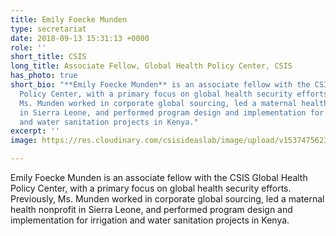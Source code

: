 ```yaml
---
title: Emily Foecke Munden
type: secretariat
date: 2018-09-13 15:31:13 +0000
role: ''
short_title: CSIS
long_title: Associate Fellow, Global Health Policy Center, CSIS
has_photo: true
short_bio: "**Emily Foecke Munden** is an associate fellow with the CSIS Global Health
  Policy Center, with a primary focus on global health security efforts. Previously,
  Ms. Munden worked in corporate global sourcing, led a maternal health nonprofit
  in Sierra Leone, and performed program design and implementation for irrigation
  and water sanitation projects in Kenya."
excerpt: ''
image: https://res.cloudinary.com/csisideaslab/image/upload/v1537475623/health-commission/Anon.jpg

---
```

Emily Foecke Munden is an associate fellow with the CSIS Global Health Policy Center, with a primary focus on global health security efforts. Previously, Ms. Munden worked in corporate global sourcing, led a maternal health nonprofit in Sierra Leone, and performed program design and implementation for irrigation and water sanitation projects in Kenya.